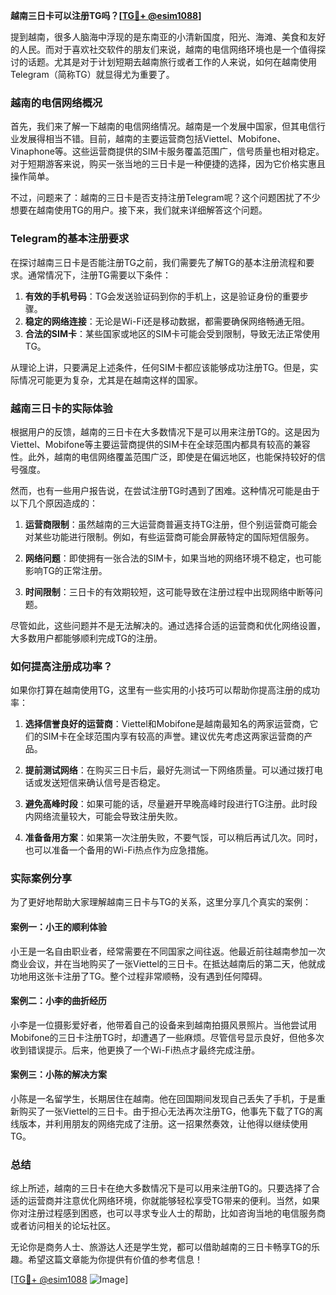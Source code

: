 **越南三日卡可以注册TG吗？[[TG💪+ @esim1088](https://t.me/s/esim1088)]**

提到越南，很多人脑海中浮现的是东南亚的小清新国度，阳光、海滩、美食和友好的人民。而对于喜欢社交软件的朋友们来说，越南的电信网络环境也是一个值得探讨的话题。尤其是对于计划短期去越南旅行或者工作的人来说，如何在越南使用Telegram（简称TG）就显得尤为重要了。

### 越南的电信网络概况

首先，我们来了解一下越南的电信网络情况。越南是一个发展中国家，但其电信行业发展得相当不错。目前，越南的主要运营商包括Viettel、Mobifone、Vinaphone等。这些运营商提供的SIM卡服务覆盖范围广，信号质量也相对稳定。对于短期游客来说，购买一张当地的三日卡是一种便捷的选择，因为它价格实惠且操作简单。

不过，问题来了：越南的三日卡是否支持注册Telegram呢？这个问题困扰了不少想要在越南使用TG的用户。接下来，我们就来详细解答这个问题。

### Telegram的基本注册要求

在探讨越南三日卡是否能注册TG之前，我们需要先了解TG的基本注册流程和要求。通常情况下，注册TG需要以下条件：

1. **有效的手机号码**：TG会发送验证码到你的手机上，这是验证身份的重要步骤。
2. **稳定的网络连接**：无论是Wi-Fi还是移动数据，都需要确保网络畅通无阻。
3. **合法的SIM卡**：某些国家或地区的SIM卡可能会受到限制，导致无法正常使用TG。

从理论上讲，只要满足上述条件，任何SIM卡都应该能够成功注册TG。但是，实际情况可能更为复杂，尤其是在越南这样的国家。

### 越南三日卡的实际体验

根据用户的反馈，越南的三日卡在大多数情况下是可以用来注册TG的。这是因为Viettel、Mobifone等主要运营商提供的SIM卡在全球范围内都具有较高的兼容性。此外，越南的电信网络覆盖范围广泛，即使是在偏远地区，也能保持较好的信号强度。

然而，也有一些用户报告说，在尝试注册TG时遇到了困难。这种情况可能是由于以下几个原因造成的：

1. **运营商限制**：虽然越南的三大运营商普遍支持TG注册，但个别运营商可能会对某些功能进行限制。例如，有些运营商可能会屏蔽特定的国际短信服务。
   
2. **网络问题**：即使拥有一张合法的SIM卡，如果当地的网络环境不稳定，也可能影响TG的正常注册。

3. **时间限制**：三日卡的有效期较短，这可能导致在注册过程中出现网络中断等问题。

尽管如此，这些问题并不是无法解决的。通过选择合适的运营商和优化网络设置，大多数用户都能够顺利完成TG的注册。

### 如何提高注册成功率？

如果你打算在越南使用TG，这里有一些实用的小技巧可以帮助你提高注册的成功率：

1. **选择信誉良好的运营商**：Viettel和Mobifone是越南最知名的两家运营商，它们的SIM卡在全球范围内享有较高的声誉。建议优先考虑这两家运营商的产品。

2. **提前测试网络**：在购买三日卡后，最好先测试一下网络质量。可以通过拨打电话或发送短信来确认信号是否稳定。

3. **避免高峰时段**：如果可能的话，尽量避开早晚高峰时段进行TG注册。此时段内网络流量较大，可能会导致注册失败。

4. **准备备用方案**：如果第一次注册失败，不要气馁，可以稍后再试几次。同时，也可以准备一个备用的Wi-Fi热点作为应急措施。

### 实际案例分享

为了更好地帮助大家理解越南三日卡与TG的关系，这里分享几个真实的案例：

#### 案例一：小王的顺利体验
小王是一名自由职业者，经常需要在不同国家之间往返。他最近前往越南参加一次商业会议，并在当地购买了一张Viettel的三日卡。在抵达越南后的第二天，他就成功地用这张卡注册了TG。整个过程非常顺畅，没有遇到任何障碍。

#### 案例二：小李的曲折经历
小李是一位摄影爱好者，他带着自己的设备来到越南拍摄风景照片。当他尝试用Mobifone的三日卡注册TG时，却遭遇了一些麻烦。尽管信号显示良好，但他多次收到错误提示。后来，他更换了一个Wi-Fi热点才最终完成注册。

#### 案例三：小陈的解决方案
小陈是一名留学生，长期居住在越南。他在回国期间发现自己丢失了手机，于是重新购买了一张Viettel的三日卡。由于担心无法再次注册TG，他事先下载了TG的离线版本，并利用朋友的网络完成了注册。这一招果然奏效，让他得以继续使用TG。

### 总结

综上所述，越南的三日卡在绝大多数情况下是可以用来注册TG的。只要选择了合适的运营商并注意优化网络环境，你就能够轻松享受TG带来的便利。当然，如果你对注册过程感到困惑，也可以寻求专业人士的帮助，比如咨询当地的电信服务商或者访问相关的论坛社区。

无论你是商务人士、旅游达人还是学生党，都可以借助越南的三日卡畅享TG的乐趣。希望这篇文章能为你提供有价值的参考信息！

[[TG💪+ @esim1088](https://t.me/s/esim1088) ![Image](https://i.postimg.cc/4NQfJmqS/Snipaste-2025-05-13-00-14-12.png)]